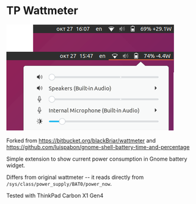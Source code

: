 # TP Wattmeter

![demo](/screenshot.png?raw=true "demo")

Forked from https://bitbucket.org/blackBriar/wattmeter and https://github.com/luispabon/gnome-shell-battery-time-and-percentage

Simple extension to show current power consumption in Gnome battery widget.

Differs from original wattmeter -- it reads directly from `/sys/class/power_supply/BAT0/power_now`.

Tested with ThinkPad Carbon X1 Gen4
